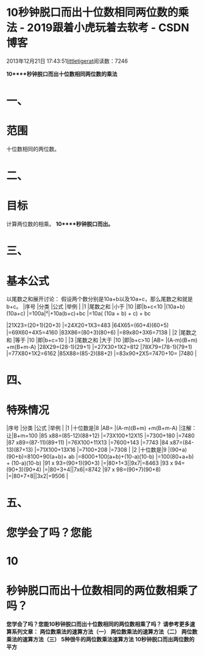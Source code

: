 
# 10秒钟脱口而出十位数相同两位数的乘法 - 2019跟着小虎玩着去软考 - CSDN博客

2013年12月21日 17:43:51[littletigerat](https://me.csdn.net/littletigerat)阅读数：7246



**10****秒钟脱口而出十位数相同两位数的乘法**
# 一、
# 范围
十位数相同的两位数。
# 二、
# 目标
计算两位数的相乘。
**10****秒钟脱口而出。**
# 三、
# 基本公式
以尾数之和展开讨论：
假设两个数分别是10a+b以及10a+c，那么尾数之和就是b+c。
|序号
|分类
|公式
|举例
|
|1
|尾数之和
|小于
|10
|即|b+c<10
|(10a+b)(10a+c)
|=100a|²|+10a(b+c)+bc
|=10a( (10a + b) + c) + bc

|21X23=(20+1)(20+3)
|=24X20+1X3=483
|64X65=(60+4)(60+5)
|=69X60+4X5=4160
|83X86=(80+3)(80+6)
|=89x80+3X6=7138
|
|2
|尾数之和
|等于
|10
|即|b+c=10
|
|3
|尾数之和
|大于
|10
|即|b+c>10
|AB=
|(A-m)(B+m) +m(B+m-A)
|28X29=(28-1)(29+1)
|=27X30+1X2=812
|78X79=(78-1)(79+1)
|=77X80+1X2=6162
|85X88=(85-2)(88+2)
|=83x90+2X5=7470+10=
|7480
|

# 四、
# 特殊情况
|序号
|分类
|公式
|举例
|
|1
|十位数是|8
|AB=
|(A-m)(B+m) +m(B+m-A)
|注解：让|B+m=100
|85 x88=(85-12)(88+12)
|=73X100+12X15
|=7300+180
|=7480
|87 x89=(87-11)(89+11)
|=76X100+11X13
|=7600+143
|=7743
|84 x87=(84-13)(87+13)
|=71X100+13X16
|=7100+208
|=7308
|
|2
|十位数是|9
|(90+a)(90+b)=8100+90(a+b)+ ab
|=8000+100(a+b)+(10-a)(10-b)
|=100(80+a+b) + (10-a)(10-b)
|91 x 93=(90+1)(90+3)
|=|80+1+3||9x7|=8463
|93 x 94=(90+3)(90+4)
|=|80+3+4||7x6|=8742
|97 x 98=(90+7)(90+8)
|=|80+7+8||3x2|=9506
|

# 五、
# 您学会了吗？您能
# 10
# 秒钟脱口而出十位数相同的两位数相乘了吗？
**您学会了吗？您能****10****秒钟脱口而出十位数相同的两位数相乘了吗？**
**请参考更多速算系列文章：**
**两位数乘法的速算方法（一）**
**两位数乘法的速算方法（二）**
**两位数乘法的速算方法（三）**
**5种很牛的两位数乘法速算方法**
**10秒钟脱口而出两位数的平方**

